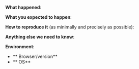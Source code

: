 <!--
If this is a BUG REPORT, please:
  - Fill in as much of the template below as you can.  If you leave out
    information, we can't help you as well.

If this is a FEATURE REQUEST, please:
  - Describe *in detail* the feature/behavior/change you'd like to see.

If we can't reproduce a bug or think a feature already exists, we
might close your issue.  If we're wrong, PLEASE feel free to reopen it and
explain why.
-->

**What happened**:

<!--
Please add screenshots if applicable
-->

**What you expected to happen**:


**How to reproduce it** (as minimally and precisely as possible):


**Anything else we need to know**:


**Environment**:
- ** Browser/version**
- ** OS**
